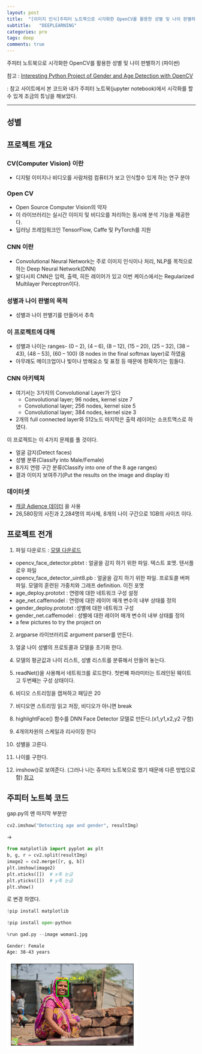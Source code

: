 ```yaml
---
layout: post
title:  "[이미지 인식]주피터 노트북으로 시각화한 OpenCV를 활용한 성별 및 나이 판별하기 "
subtitle:   "DEEPLEARNING"
categories: pro
tags: deep
comments: true
---
```


주피터 노트북으로 시각화한 OpenCV를 활용한 성별 및 나이 판별하기 (파이썬)


참고 : [Interesting Python Project of Gender and Age Detection with OpenCV](https://data-flair.training/blogs/python-project-gender-age-detection/?fbclid=IwAR1d43CEOg-5dnzxPTxE06uB60leOzBKe30bRZewVvsM88V7v6TmTN9GDYI)
  
: 참고 사이트에서 본 코드와 내가 주피터 노트북(jupyter notebook)에서 시각화를 할 수 있게 조금의 튜닝을 해보았다.  
  
  
---

## 성별 

## 프로젝트 개요
### CV(Computer Vision) 이란
- 디지털 이미지나 비디오를 사람처럼 컴퓨터가 보고 인식할수 있게 하는 연구 분야

### Open CV
- Open Source Computer Vision의 약자
- 이 라이브러리는 실시간 이미지 및 비디오를 처리하는 동시에 분석 기능을 제공한다.
- 딥러닝 프레임워크인 TensorFlow, Caffe 및 PyTorch를 지원


### CNN 이란
- Convolutional Neural Network는 주로 이미지 인식이나 처리, NLP를 목적으로 하는 Deep Neural Network(DNN)
- 알다시피 CNN은 입력, 출력, 히든 레이어가 있고 이번 케이스에서는 Regularized Multilayer Perceptron이다.

### 성별과 나이 판별의 목적
- 성별과 나이 판별기를 만들어서 추측

### 이 프로젝트에 대해
- 성별과 나이는 ranges- (0 – 2), (4 – 6), (8 – 12), (15 – 20), (25 – 32), (38 – 43), (48 – 53), (60 – 100) (8 nodes in the final softmax layer)로 하였음
- 아무래도 메이크업이나 빛이나 방해요소 및 표정 등 때문에 정확하기는 힘들다.

### CNN 아키텍쳐
- 여기서는 3가지의 Convolutional Layer가 있다
    - Convolutional layer; 96 nodes, kernel size 7
    - Convolutional layer; 256 nodes, kernel size 5
    - Convolutional layer; 384 nodes, kernel size 3
- 2개의 full connected layer와 512노드 마지막은 출력 레이어는 소프트맥스로 하였다.

이 프로젝트는 이 4가지 문제를 풀 것이다.
- 얼굴 감지(Detect faces)
- 성별 분류(Classify into Male/Female)
- 8가지 연령 구간 분류(Classify into one of the 8 age ranges)
- 결과 이미지 보여주기(Put the results on the image and display it)

### 데이터셋

- [캐글 Adience 데이터](https://www.kaggle.com/ttungl/adience-benchmark-gender-and-age-classification) 을 사용
- 26,580장의 사진과 2,284명의 피사체, 8개의 나이 구간으로 1GB의 사이즈 이다.
  
  
## 프로젝트 전개

1. 파일 다운로드 : [모델 다운로드](https://drive.google.com/file/d/1yy_poZSFAPKi0y2e2yj9XDe1N8xXYuKB/view)
  
  - opencv_face_detector.pbtxt : 얼굴을 감지 하기 위한 파일. 텍스트 포맷. 텐서플로우 파일
  - opencv_face_detector_uint8.pb : 얼굴을 감지 하기 위한 파일. 프로토콜 버퍼 파일. 모델의 훈련된 가중치와 그래프 definition. 이진 포맷
  - age_deploy.prototxt : 연령에 대한 네트워크 구성 설정
  - age_net.caffemodel : 연령에 대한 레이어 매개 변수의 내부 상태를 정의
  - gender_deploy.prototxt :성별에 대한 네트워크 구성
  - gender_net.caffemodel : 성별에 대한 레이어 매개 변수의 내부 상태를 정의
  - a few pictures to try the project on
    
2. argparse 라이브러리로 argument parser를 만든다.

3. 얼굴 나이 성별의 프로토콜과 모델을 초기화 한다.

4. 모델의 평균값과 나이 리스트, 성별 리스트를 분류해서 만들어 놓는다.

5. readNet()을 사용해서 네트워크를 로드한다. 첫번째 파라미터는 트레인된 웨이트고 두번째는 구성 상태이다.

6. 비디오 스트리밍을 캡쳐하고 패딩은 20

7. 비디오면 스트리밍 읽고 저장, 비디오가 아니면 break

8. highlightFace() 함수를 DNN Face Detector 모델로 만든다.(x1,y1,x2,y2 구함)

9. 4개의차원의 스케일과 리사이징 한다

10. 성별을 고른다.

11. 나이를 구한다.

12. imshow()로 보여준다. (그러나 나는 쥬피터 노트북으로 했기 때문에 다른 방법으로 함) [참고](https://zzsza.github.io/data/2018/01/23/opencv-1/)



## 주피터 노트북 코드


gap.py의 맨 마지막 부분만
```python
cv2.imshow("Detecting age and gender", resultImg)
```
->
```python
from matplotlib import pyplot as plt
b, g, r = cv2.split(resultImg)
image2 = cv2.merge([r, g, b])
plt.imshow(image2)
plt.xticks([])  # x축 눈금
plt.yticks([])  # y축 눈금
plt.show()
```
로 변경 하였다.

```python
!pip install matplotlib 
```
   

```python
!pip install open-python
```


```python
%run gad.py --image woman1.jpg
```

    Gender: Female
    Age: 38-43 years
    


![png](/assets/img/post_img/2020-03-08-opencv_gender_img/output_2_1.png)

